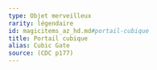 ```yaml
---
type: Objet merveilleux
rarity: légendaire
id: magicitems_az_hd.md#portail-cubique
title: Portail cubique
alias: Cubic Gate
source: (CDC p177)
---
```


